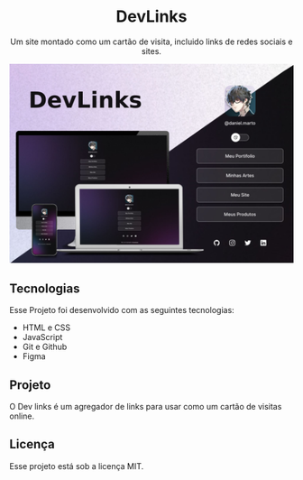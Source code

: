 <h1 align="center">DevLinks</h1>

<p align="center">
Um site montado como um cartão de visita, incluido links de redes sociais e sites.
</p>

<p align="center">
    <img alt="License" src=".github/preview.jpg">
</p>

## Tecnologias

Esse Projeto foi desenvolvido com as seguintes tecnologias:

- HTML e CSS
- JavaScript
- Git e Github
- Figma

## Projeto

O Dev links é um agregador de links para usar como um cartão de visitas online.


## Licença

Esse projeto está sob a licença MIT.